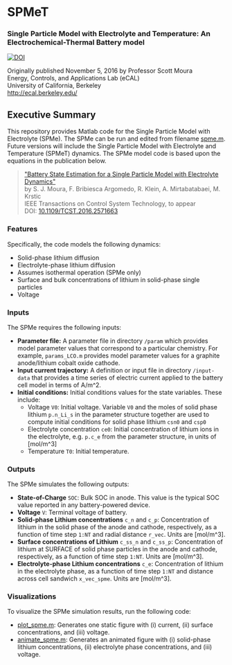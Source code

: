 # SPMeT
### Single Particle Model with Electrolyte and Temperature: An Electrochemical-Thermal Battery model
[![DOI](https://zenodo.org/badge/DOI/10.5281/zenodo.164958.svg)](https://doi.org/10.5281/zenodo.164958)

Originally published November 5, 2016 by Professor Scott Moura  
Energy, Controls, and Applications Lab (eCAL)  
University of California, Berkeley  
http://ecal.berkeley.edu/  

## Executive Summary
This repository provides Matlab code for the Single Particle Model with Electrolyte (SPMe). The SPMe can be run and edited from filename [spme.m](spme.m). Future versions will include the Single Particle Model with Electrolyte and Temperature (SPMeT) dynamics. The SPMe model code is based upon the equations in the publication below.  

> ["Battery State Estimation for a Single Particle Model with Electrolyte Dynamics"](https://ecal.berkeley.edu/pubs/SPMe-Obs-Journal-Final.pdf)  
> by S. J. Moura, F. Bribiesca Argomedo, R. Klein, A. Mirtabatabaei, M. Krstic  
> IEEE Transactions on Control System Technology, to appear  
> DOI: [10.1109/TCST.2016.2571663](http://dx.doi.org/10.1109/TCST.2016.2571663)  

### Features
Specifically, the code models the following dynamics:  
* Solid-phase lithium diffusion
* Electrolyte-phase lithium diffusion
* Assumes isothermal operation (SPMe only)
* Surface and bulk concentrations of lithium in solid-phase single particles
* Voltage  

### Inputs
The SPMe requires the following inputs:  
* __Parameter file:__ A parameter file in directory ``/param`` which provides model parameter values that correspond to a particular chemistry. For example, ``params_LCO.m`` provides model parameter values for a graphite anode/lithium cobalt oxide cathode.
* __Input current trajectory:__ A definition or input file in directory ``/input-data`` that provides a time series of electric current applied to the battery cell model in terms of A/m^2.
* __Initial conditions:__ Initial conditions values for the state variables. These include:
  - Voltage ``V0``: Initial voltage. Variable ``V0`` and the moles of solid phase lithium ``p.n_Li_s`` in the parameter structure together are used to compute initial conditions for solid phase lithium ``csn0`` and ``csp0``
  - Electrolyte concentration ``ce0``: Initial concentration of lithium ions in the electrolyte, e.g. ``p.c_e`` from the parameter structure, in units of [mol/m^3]
  - Temperature ``T0``: Initial temperature.
 
### Outputs
The SPMe simulates the following outputs:
* __State-of-Charge__ ``SOC``: Bulk SOC in anode. This value is the typical SOC value reported in any battery-powered device.
* __Voltage__ ``V``: Terminal voltage of battery.
* __Solid-phase Lithium concentrations__ ``c_n`` and ``c_p``: Concentration of lithium in the solid phase of the anode and cathode, respectively, as a function of time step ``1:NT`` and radial distance ``r_vec``. Units are [mol/m^3].
* __Surface concentrations of Lithium__ ``c_ss_n`` and ``c_ss_p``: Concentration of lithium at SURFACE of solid phase particles in the anode and cathode, respectively, as a function of time step ``1:NT``. Units are [mol/m^3].
* __Electrolyte-phase Lithium concentrations__ ``c_e``: Concentration of lithium in the electrolyte phase, as a function of time step ``1:NT`` and distance across cell sandwich ``x_vec_spme``. Units are [mol/m^3].

### Visualizations
To visualize the SPMe simulation results, run the following code:
* [plot_spme.m](plot_spme.m): Generates one static figure with (i) current, (ii) surface concentrations, and (iii) voltage.
* [animate_spme.m](animate_spme.m): Generates an animated figure with (i) solid-phase lithium concentrations, (ii) electrolyte phase concentrations, and (iii) voltage.
